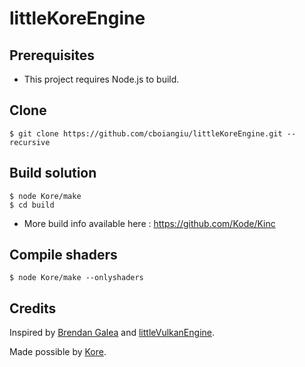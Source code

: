 # littleKoreEngine

## Prerequisites

- This project requires Node.js to build.

## Clone
```
$ git clone https://github.com/cboiangiu/littleKoreEngine.git --recursive
```

## Build solution
```
$ node Kore/make
$ cd build
```
- More build info available here : https://github.com/Kode/Kinc

## Compile shaders
```
$ node Kore/make --onlyshaders
```

## Credits

Inspired by [Brendan Galea](https://www.youtube.com/channel/UC9pXmjxsQHeFH9vgCeRsHcw) and [littleVulkanEngine](https://github.com/blurrypiano/littleVulkanEngine).

Made possible by [Kore](https://github.com/Kode/Kinc).
